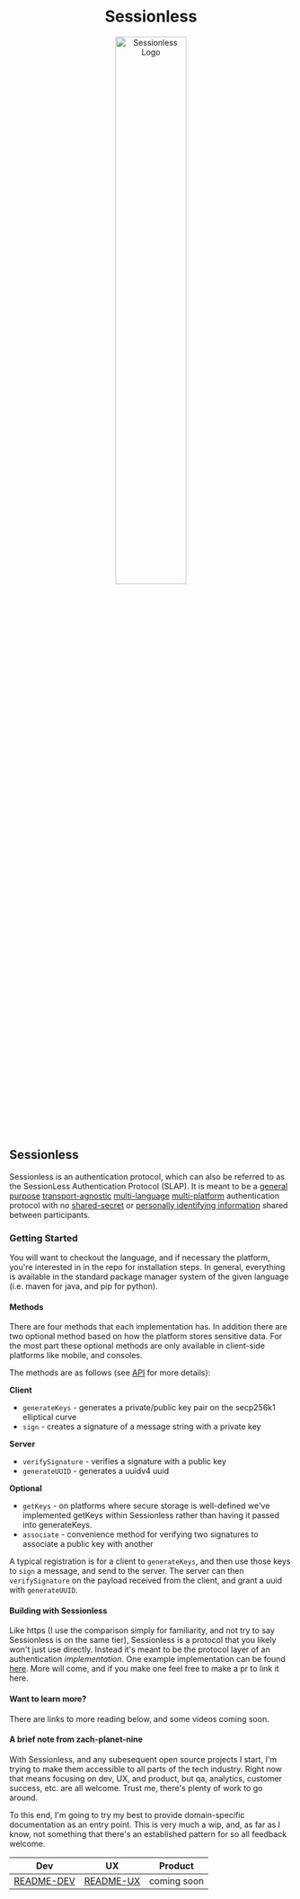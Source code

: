 <div align="center">
    <h1> Sessionless </h1>
    <a href="https://sessionless.org/" aria-label="Visit Sessionless Dot Org">
        <img src="assets/sessionless.svg" alt="Sessionless Logo" width="50%" height="50%"></img>
    </a>
</div>

## Sessionless

Sessionless is an authentication protocol, which can also be referred to as the SessionLess Authentication Protocol (SLAP).
It is meant to be a [general purpose][ht1] [transport-agnostic][ht2] [multi-language][ht3] [multi-platform][ht4] authentication protocol with no [shared-secret][ht5] or [personally identifying information][ht6] shared between participants. 

### Getting Started

You will want to checkout the language, and if necessary the platform, you're interested in in the repo for installation steps.
In general, everything is available in the standard package manager system of the given language (i.e. maven for java, and pip for python).

#### Methods

There are four methods that each implementation has.
In addition there are two optional method based on how the platform stores sensitive data.
For the most part these optional methods are only available in client-side platforms like mobile, and consoles.

The methods are as follows (see [API] for more details):

**Client**

* `generateKeys` - generates a private/public key pair on the secp256k1 elliptical curve
* `sign` - creates a signature of a message string with a private key

**Server**

* `verifySignature` - verifies a signature with a public key
* `generateUUID` - generates a uuidv4 uuid

**Optional**

* `getKeys` - on platforms where secure storage is well-defined we've implemented getKeys within Sessionless rather than having it passed into generateKeys.
* `associate` - convenience method for verifying two signatures to associate a public key with another

A typical registration is for a client to `generateKeys`, and then use those keys to `sign` a message, and send to the server.
The server can then `verifySignature` on the payload received from the client, and grant a uuid with `generateUUID`.

#### Building with Sessionless

Like https (I use the comparison simply for familiarity, and not try to say Sessionless is on the same tier), Sessionless is a protocol that you likely won't just use directly.
Instead it's meant to be the protocol layer of an authentication _implementation_.
One example implementation can be found [here].
More will come, and if you make one feel free to make a pr to link it here.

#### Want to learn more?

There are links to more reading below, and some videos coming soon.

#### A brief note from zach-planet-nine

With Sessionless, and any subesequent open source projects I start, I'm trying to make them accessible to all parts of the tech industry. 
Right now that means focusing on dev, UX, and product, but qa, analytics, customer success, etc. are all welcome.
Trust me, there's plenty of work to go around.

To this end, I'm going to try my best to provide domain-specific documentation as an entry point. 
This is very much a wip, and, as far as I know, not something that there's an established pattern for so all feedback welcome.

| Dev          | UX          | Product     |
|--------------|-------------|-------------|
| [README-DEV] | [README-UX] | coming soon |

[README-DEV]: ./README-DEV.md
[README-UX]: ./README-UX.md
[API]: ./README-DEV.md#api
[here]: https://www.github.com/planet-nine-app/continuebee
[ht1]: ## "Many auth protocols are client-server, where the client supplies some secret information to authenticate requests.
But there are other authentication needs, such as between processes on one machine, or server-server relationships. 
Sessionless works for all of these."
[ht2]: ## "Many auth protocols rely on https for encryption of tokens and jwts.
Sessionless sends no sensitive data so it can be used through unencrypted transports like BLE, NFC, straight TCP, etc."
[ht3]: ## "Long ago when I talked through this idea with a cryptography expert, he said the biggest barrier to adoption was consistent language support for a given cryptographic approach. 
Luckily bitcoin and ethereum have led to widespread implementation of the secp256k1 elliptical curve. 
If your language of choice isn't here yet, and you can track down secp256k1 in that language, let us know and we'll add it (or feel free to add it yourself!)"
[ht4]: ## "Randomness and storage are the two things to figure out with cryptographic stuff, and those are largely platform dependent. 
So we have typically made one implementation which works for servers in a language, and then other implementations which work for the clients."
[ht5]: ## "A shared secret is anything that is known between a client and a server that, along with an identifier, is used to authenticate a user.
The two most common shared secrets are passwords and sessions"
[ht6]: ## "That's right. Not even email."
